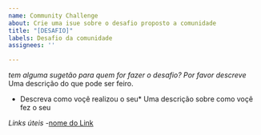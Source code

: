 ```yaml
---
name: Community Challenge
about: Crie uma isue sobre o desafio proposto a comunidade
title: "[DESAFIO]"
labels: Desafio da comunidade
assignees: ''

---
```


*tem alguma sugetão para quem for fazer o desafio? Por favor descreve*
Uma descrição do que pode ser feiro.

* Descreva como voçê realizou o seu*
Uma descrição sobre como voçê fez o seu

*Links úteis*
-[nome do Link](URL)
